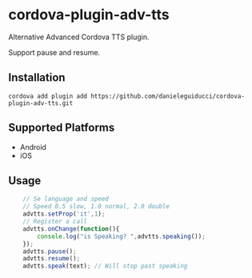# cordova-plugin-adv-tts
Alternative Advanced Cordova TTS plugin.

Support pause and resume.

## Installation

    cordova add plugin add https://github.com/danieleguiducci/cordova-plugin-adv-tts.git


## Supported Platforms

- Android
- iOS


## Usage

```javascript
    // Se language and speed
    // Speed 0.5 slow, 1.0 normal, 2.0 double 
    advtts.setProp('it',1);
    // Register a call
    advtts.onChange(function(){
        console.log("is Speaking? ",advtts.speaking());
    });
    advtts.pause();
    advtts.resume();
    advtts.speak(text); // Will stop past speaking

```